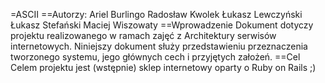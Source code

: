 =ASCII
==Autorzy:
Ariel Burlingo
Radosław Kwolek
Łukasz Lewczyński
Łukasz Stefański
Maciej Wiszowaty
==Wprowadzenie
Dokument dotyczy projektu realizowanego w ramach zajęć z Architektury serwisów internetowych. Niniejszy dokument służy przedstawieniu przeznaczenia tworzonego systemu, jego głównych cech i przyjętych założeń.
==Cel
Celem projektu jest (wstępnie) sklep internetowy oparty o Ruby on Rails ;) 
